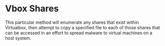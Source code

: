 # Vbox Shares

This particular method will enumerate any shares that exist within Virtualbox, then attempt to copy a specified file to each of those shares that can be accessed in an effort to spread malware to virtual machines on a host system.
